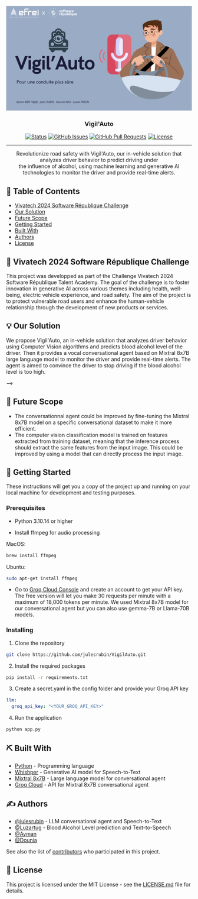 <p align="center">
  <a href="" rel="noopener">
 <img src="img/VigilAutobanner.png" alt="Project logo"></a>
</p>
<h3 align="center">Vigil'Auto</h3>

<div align="center">

<!-- [![Hackathon](https://img.shields.io/badge/hackathon-name-orange.svg)](http://hackathon.url.com) -->
[![Status](https://img.shields.io/badge/status-active-success.svg)]()
[![GitHub Issues](https://img.shields.io/github/issues/julesrubin/VigilAuto.svg)](https://github.com/julesrubin/VigilAuto/issues)
[![GitHub Pull Requests](https://img.shields.io/github/issues-pr/julesrubin/VigilAuto.svg)](https://github.com/julesrubin/VigilAuto/pulls)
[![License](https://img.shields.io/badge/license-MIT-blue.svg)](LICENSE.md)

</div>

---

<p align="center">Revolutionize road safety with Vigil'Auto, our in-vehicle solution that analyzes driver behavior to predict driving under 
    <br> 
    the influence of alcohol, using machine learning and generative AI technologies to monitor the driver and provide real-time alerts.
    <br>
</p>

## 📝 Table of Contents

- [Vivatech 2024 Software République Challenge](#problem_statement)
- [Our Solution](#idea)
- [Future Scope](#future_scope)
- [Getting Started](#getting_started)
- [Built With](#tech_stack)
- [Authors](#authors)
- [License](#license)

## 🧐 Vivatech 2024 Software République Challenge <a name = "problem_statement"></a>

<!-- It is useful to design and follow a specific format when writing a problem statement. While there are several options
for doing this, the following is a simple and straightforward template often used in Business Analysis to maintain
focus on defining the problem.

- IDEAL: This section is used to describe the desired or “to be” state of the process or product. At large, this section
  should illustrate what the expected environment would look like once the solution is implemented.
- REALITY: This section is used to describe the current or “as is” state of the process or product.
- CONSEQUENCES: This section is used to describe the impacts on the business if the problem is not fixed or improved upon.
  This includes costs associated with loss of money, time, productivity, competitive advantage, and so forth.

Following this format will result in a workable document that can be used to understand the problem and elicit
requirements that will lead to a winning solution. -->

This project was developped as part of the Challenge Vivatech 2024 Software République Talent Academy. The goal of the challenge is to foster innovation in generative AI across various themes including health, well-being, electric vehicle experience, and road safety. The aim of the project is to protect vulnerable road users and enhance the human-vehicle relationship through the development of new products or services.

## 💡 Our Solution <a name = "idea"></a>

<!-- This section is used to describe potential solutions.

Once the ideal, reality, and consequences sections have been
completed, and understood, it becomes easier to provide a solution for solving the problem. -->

We propose Vigil'Auto, an in-vehicle solution that analyzes driver behavior using Computer Vision algorithms and predicts blood alcohol level of the driver. Then it provides a vocal conversational agent based on Mixtral 8x7B large language model to monitor the driver and provide real-time alerts. The agent is aimed to convince the driver to stop driving if the blood alcohol level is too high.

<!-- ## ⛓️ Dependencies / Limitations <a name = "limitations"></a>

<!-- - What are the dependencies of your project?
- Describe each limitation in detailed but concise terms
- Explain why each limitation exists
- Provide the reasons why each limitation could not be overcome using the method(s) chosen to acquire.
- Assess the impact of each limitation in relation to the overall findings and conclusions of your project, and if
  appropriate, describe how these limitations could point to the need for further research. --> -->

## 🚀 Future Scope <a name = "future_scope"></a>

- The conversationnal agent could be improved by fine-tuning the Mixtral 8x7B model on a specific conversational dataset to make it more efficient.
- The computer vision classification model is trained on features extracted from training dataset, meaning that the inference process should extract the same features from the input image. This could be improved by using a model that can directly process the input image.

## 🏁 Getting Started <a name = "getting_started"></a>

These instructions will get you a copy of the project up and running on your local machine for development
and testing purposes. 
<!-- See [deployment](#deployment) for notes on how to deploy the project on a live system. -->

### Prerequisites

<!-- What things you need to install the software and how to install them.

```
Give examples
``` -->

- Python 3.10.14 or higher

- Install ffmpeg for audio processing

MacOS:
```bash
brew install ffmpeg
```

Ubuntu:
```bash
sudo apt-get install ffmpeg
```

- Go to [Groq Cloud Console](https://console.groq.com/playground) and create an account to get your API key. The free version will let you make 30 requests per minute with a maximum of 18,000 tokens per minute. We used Mixtral 8x7B model for our conversational agent but you can also use gemma-7B or Llama-70B models.

### Installing

<!-- A step by step series of examples that tell you how to get a development env running.

Say what the step will be

```
Give the example
```

And repeat

```
until finished
``` -->

1. Clone the repository

```bash
git clone https://github.com/julesrubin/VigilAuto.git
```

2. Install the required packages

```bash
pip install -r requirements.txt
```

3. Create a secret.yaml in the config folder and provide your Groq API key

```yaml
llm:
  groq_api_key: "<YOUR_GROQ_API_KEY>"
```

4. Run the application

```bash
python app.py
```

<!-- ## 🎈 Usage <a name="usage"></a>

Add notes about how to use the system. -->

## ⛏️ Built With <a name = "tech_stack"></a>

<!-- - [MongoDB](https://www.mongodb.com/) - Database
- [Express](https://expressjs.com/) - Server Framework
- [VueJs](https://vuejs.org/) - Web Framework
- [NodeJs](https://nodejs.org/en/) - Server Environment -->

- [Python](https://www.python.org/) - Programming language
- [Whishper](https://openai.com/research/whisper) - Generative AI model for Speech-to-Text
- [Mixtral 8x7B](https://mistral.ai/fr/news/mixtral-of-experts/) - Large language model for conversational agent
- [Groq Cloud](https://console.groq.com/playground) - API for Mixtral 8x7B conversational agent

## ✍️ Authors <a name = "authors"></a>

- [@julesrubin](https://github.com/julesrubin) - LLM conversational agent and Speech-to-Text
- [@Luzartug](https://github.com/Luzartug) - Blood Alcohol Level prediction and Text-to-Speech
- [@Ayman](https://github.com/Senshiben-efrei)
- [@Dounia](https://github.com/)

See also the list of [contributors](https://github.com/julesrubin/VigilAuto/contributors)
who participated in this project.

<!-- ## 🎉 Acknowledgments <a name = "acknowledgments"></a>

- Hat tip to anyone whose code was used
- Inspiration
- References -->

## 📜 License <a name = "license"></a>

This project is licensed under the MIT License - see the [LICENSE.md](LICENSE.md) file for details.